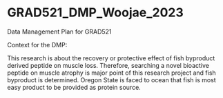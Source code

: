 # GRAD521_DMP_Woojae_2023

Data Management Plan for GRAD521

Context for the DMP: 

This research is about the recovery or protective effect of fish byproduct derived peptide on muscle loss. Therefore, searching a novel bioactive peptide on muscle atrophy is major point of this research project and fish byproduct is determined. Oregon State is faced to ocean that fish is most easy product to be provided as protein source.
